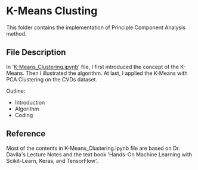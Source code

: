 # K-Means Clusting

This folder contains the implementation of Principle Component Analysis method.

## File Description
In '[K-Means_Clustering.ipynb]()' file, I first introduced the concept of the K-Means. Then I illustrated the algorithm. At last, I applied the K-Means with PCA Clustering on the CVDs dataset.

Outline:
- Introduction
- Algorithm
- Coding

## Reference
Most of the contents in K-Means_Clustering.ipynb file are based on Dr. Davila's Lecture Notes and the text book 'Hands-On Machine Learning with Scikit-Learn, Keras, and TensorFlow'.